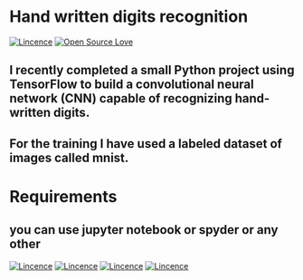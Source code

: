 # Hand written digits recognition
[![Lincence](https://img.shields.io/badge/Language-python%203.10-blue.svg)](LICENSE)
[![Open Source Love](https://badges.frapsoft.com/os/v1/open-source.png?v=103)](https://github.com/ellerbrock/open-source-badges/)
## I recently completed a small Python project using TensorFlow to build a convolutional neural network (CNN) capable of recognizing hand-written digits. 
## For the training I have used a labeled dataset of images called  mnist.
# Requirements 
## you can use jupyter notebook or spyder or any other 
[![Lincence](https://img.shields.io/badge/IDE-PyCharm%20-blue.svg)](LICENSE)
[![Lincence](https://img.shields.io/badge/Language-python%203.10-blue.svg)](LICENSE)
[![Lincence](https://img.shields.io/badge/Lib-tensorflow%202.11.0-blue.svg)](LICENSE)
[![Lincence](https://img.shields.io/badge/Lib-opencv%204.7.0-blue.svg)](LICENSE)
